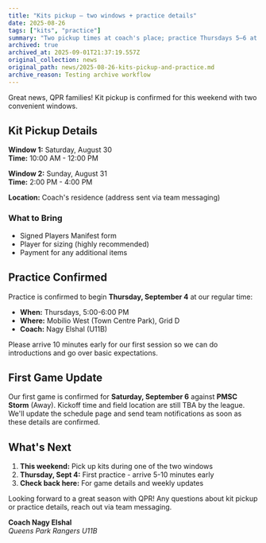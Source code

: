 ```yaml
---
title: "Kits pickup — two windows + practice details"
date: 2025-08-26
tags: ["kits", "practice"]
summary: "Two pickup times at coach's place; practice Thursdays 5–6 at Mobilio West; first game Saturday Sept 6 vs PMSC Storm (Away)."
archived: true
archived_at: 2025-09-01T21:37:19.557Z
original_collection: news
original_path: news/2025-08-26-kits-pickup-and-practice.md
archive_reason: Testing archive workflow
---
```


Great news, QPR families! Kit pickup is confirmed for this weekend with two convenient windows.

## Kit Pickup Details

**Window 1:** Saturday, August 30  
**Time:** 10:00 AM - 12:00 PM

**Window 2:** Sunday, August 31  
**Time:** 2:00 PM - 4:00 PM

**Location:** Coach's residence (address sent via team messaging)

### What to Bring
- Signed Players Manifest form
- Player for sizing (highly recommended)
- Payment for any additional items

## Practice Confirmed

Practice is confirmed to begin **Thursday, September 4** at our regular time:

- **When:** Thursdays, 5:00-6:00 PM
- **Where:** Mobilio West (Town Centre Park), Grid D
- **Coach:** Nagy Elshal (U11B)

Please arrive 10 minutes early for our first session so we can do introductions and go over basic expectations.

## First Game Update

Our first game is confirmed for **Saturday, September 6** against **PMSC Storm** (Away). Kickoff time and field location are still TBA by the league. We'll update the schedule page and send team notifications as soon as these details are confirmed.

## What's Next

1. **This weekend:** Pick up kits during one of the two windows
2. **Thursday, Sept 4:** First practice - arrive 5-10 minutes early
3. **Check back here:** For game details and weekly updates

Looking forward to a great season with QPR! Any questions about kit pickup or practice details, reach out via team messaging.

**Coach Nagy Elshal**  
*Queens Park Rangers U11B*
